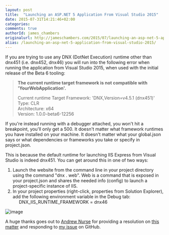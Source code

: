 ```yaml
---
layout: post
title:  "Launching an ASP.NET 5 Application From Visual Studio 2015"
date: 2015-07-31T14:21:46+02:00
categories:
comments: true
authorId: james_chambers
originalurl: http://jameschambers.com/2015/07/launching-an-asp-net-5-application-from-visual-studio-2015/
alias: /launching-an-asp-net-5-application-from-visual-studio-2015/
---
```


If you are trying to use any DNX (DotNet Execution) runtime other than dnx451 (i.e. dnx452, dnx46) you will run into the following error when running the application from Visual Studio 2015, when used with the initial release of the Beta 6 tooling:

> **The current runtime target framework is not compatible with 'YourWebApplication'.**
> 
> Current runtime Target Framework: 'DNX,Version=v4.5.1 (dnx451)'  
> Type: CLR  
> Architecture: x64  
> Version: 1.0.0-beta6-12256

If you're instead running with a debugger attached, you won't hit a breakpoint, you'll only get a 500. It doesn't matter what framework runtimes you have installed on your machine. It doesn't matter what your global.json says or what dependencies or frameworks you take or specify in project.json.

This is because the default runtime for launching IIS Express from Visual Studio is indeed dnx451. You can get around this in one of two ways:

1. Launch the website from the command line in your project directory using the command "dnx . web". Web is a command that is exposed in your project.json and shares the needed info (config) to launch a project-specific instance of IIS.
2. In your project properties (right-click, properties from Solution Explorer), add the following environment variable in the Debug tab:  
&nbsp;&nbsp;&nbsp;&nbsp; DNX_IIS_RUNTIME_FRAMEWORK = dnx46

![image][1]

A huge thanks goes out to [Andrew Nurse][2] for providing a resolution on [this matter][3] and responding to [my issue][4] on GitHub.

[1]: http://jameschambers.com/wp-content/uploads/2015/07/image25.png "image"
[2]: https://twitter.com/anurse
[3]: http://stackoverflow.com/questions/31671851/vs-2015-setting-right-target-framework-for-asp-net-5-web-project/31687529#31687529
[4]: https://github.com/aspnet/dnx/issues/2367
  